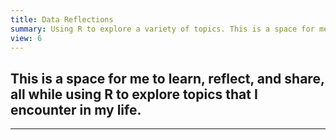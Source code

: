 ```yaml
---
title: Data Reflections
summary: Using R to explore a variety of topics. This is a space for me to learn, reflect, and share.
view: 6
---
```

This is a space for me to learn, reflect, and share, all while using R to explore topics that I encounter in my life.
---

---